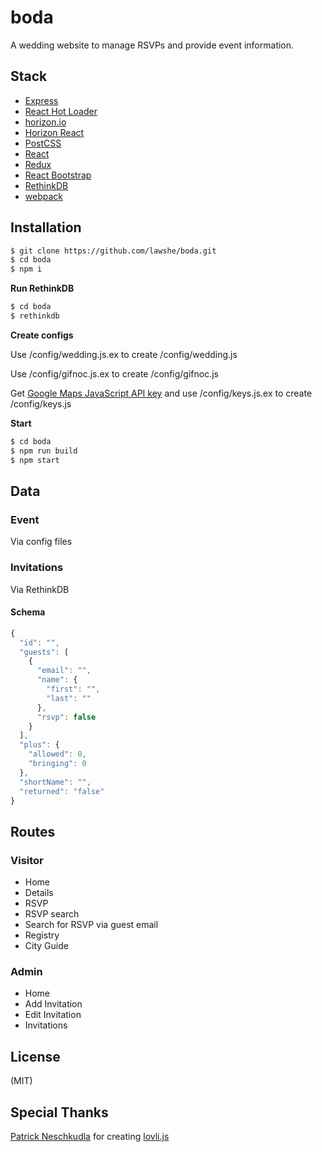 # boda
A wedding website to manage RSVPs and provide event information.

## Stack
*   [Express](https://expressjs.com/)
*   [React Hot Loader](https://github.com/gaearon/react-hot-loader)
*   [horizon.io](http://horizon.io/)
*   [Horizon React](https://github.com/flipace/horizon-react)
*   [PostCSS](https://github.com/postcss/postcss)
*   [React](https://facebook.github.io/react/)
*   [Redux](https://github.com/reactjs/redux)
*   [React Bootstrap](https://react-bootstrap.github.io/)
*   [RethinkDB](https://github.com/rethinkdb/horizon)
*   [webpack](https://github.com/webpack/webpack)


## Installation
``` bash
$ git clone https://github.com/lawshe/boda.git
$ cd boda
$ npm i
```

**Run RethinkDB**
``` bash
$ cd boda
$ rethinkdb
```

**Create configs**

Use /config/wedding.js.ex to create /config/wedding.js

Use /config/gifnoc.js.ex to create /config/gifnoc.js

Get [Google Maps JavaScript API key](https://developers.google.com/maps/documentation/javascript/get-api-key) and use /config/keys.js.ex to create /config/keys.js

**Start**
``` bash
$ cd boda
$ npm run build
$ npm start
```

## Data
### Event
Via config files

### Invitations
Via RethinkDB

#### Schema
```javascript
{
  "id": "",
  "guests": [
    {
      "email": "",
      "name": {
        "first": "",
        "last": ""
      },
      "rsvp": false
    }
  ],
  "plus": {
    "allowed": 0,
    "bringing": 0
  },
  "shortName": "",
  "returned": "false"  
}
```

## Routes
### Visitor
*   Home
*   Details
*   RSVP
*   RSVP search
 *   Search for RSVP via guest email
*   Registry
*   City Guide

### Admin
*   Home
*   Add Invitation
*   Edit Invitation
*   Invitations

## License
(MIT)

## Special Thanks
[Patrick Neschkudla](https://github.com/flipace) for creating [lovli.js](https://github.com/flipace/lovli.js)
